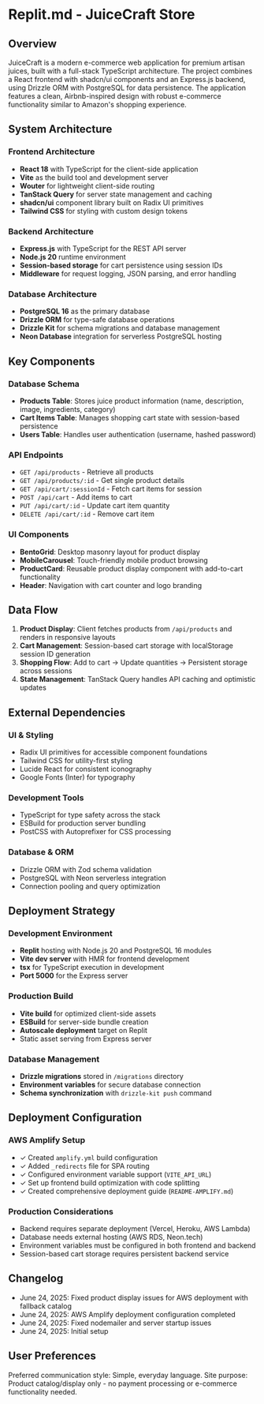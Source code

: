 # Replit.md - JuiceCraft Store

## Overview

JuiceCraft is a modern e-commerce web application for premium artisan juices, built with a full-stack TypeScript architecture. The project combines a React frontend with shadcn/ui components and an Express.js backend, using Drizzle ORM with PostgreSQL for data persistence. The application features a clean, Airbnb-inspired design with robust e-commerce functionality similar to Amazon's shopping experience.

## System Architecture

### Frontend Architecture
- **React 18** with TypeScript for the client-side application
- **Vite** as the build tool and development server
- **Wouter** for lightweight client-side routing
- **TanStack Query** for server state management and caching
- **shadcn/ui** component library built on Radix UI primitives
- **Tailwind CSS** for styling with custom design tokens

### Backend Architecture
- **Express.js** with TypeScript for the REST API server
- **Node.js 20** runtime environment
- **Session-based storage** for cart persistence using session IDs
- **Middleware** for request logging, JSON parsing, and error handling

### Database Architecture
- **PostgreSQL 16** as the primary database
- **Drizzle ORM** for type-safe database operations
- **Drizzle Kit** for schema migrations and database management
- **Neon Database** integration for serverless PostgreSQL hosting

## Key Components

### Database Schema
- **Products Table**: Stores juice product information (name, description, image, ingredients, category)
- **Cart Items Table**: Manages shopping cart state with session-based persistence
- **Users Table**: Handles user authentication (username, hashed password)

### API Endpoints
- `GET /api/products` - Retrieve all products
- `GET /api/products/:id` - Get single product details
- `GET /api/cart/:sessionId` - Fetch cart items for session
- `POST /api/cart` - Add items to cart
- `PUT /api/cart/:id` - Update cart item quantity
- `DELETE /api/cart/:id` - Remove cart item

### UI Components
- **BentoGrid**: Desktop masonry layout for product display
- **MobileCarousel**: Touch-friendly mobile product browsing
- **ProductCard**: Reusable product display component with add-to-cart functionality
- **Header**: Navigation with cart counter and logo branding

## Data Flow

1. **Product Display**: Client fetches products from `/api/products` and renders in responsive layouts
2. **Cart Management**: Session-based cart storage with localStorage session ID generation
3. **Shopping Flow**: Add to cart → Update quantities → Persistent storage across sessions
4. **State Management**: TanStack Query handles API caching and optimistic updates

## External Dependencies

### UI & Styling
- Radix UI primitives for accessible component foundations
- Tailwind CSS for utility-first styling
- Lucide React for consistent iconography
- Google Fonts (Inter) for typography

### Development Tools
- TypeScript for type safety across the stack
- ESBuild for production server bundling
- PostCSS with Autoprefixer for CSS processing

### Database & ORM
- Drizzle ORM with Zod schema validation
- PostgreSQL with Neon serverless integration
- Connection pooling and query optimization

## Deployment Strategy

### Development Environment
- **Replit** hosting with Node.js 20 and PostgreSQL 16 modules
- **Vite dev server** with HMR for frontend development
- **tsx** for TypeScript execution in development
- **Port 5000** for the Express server

### Production Build
- **Vite build** for optimized client-side assets
- **ESBuild** for server-side bundle creation
- **Autoscale deployment** target on Replit
- Static asset serving from Express server

### Database Management
- **Drizzle migrations** stored in `/migrations` directory
- **Environment variables** for secure database connection
- **Schema synchronization** with `drizzle-kit push` command

## Deployment Configuration

### AWS Amplify Setup
- ✓ Created `amplify.yml` build configuration
- ✓ Added `_redirects` file for SPA routing
- ✓ Configured environment variable support (`VITE_API_URL`)
- ✓ Set up frontend build optimization with code splitting
- ✓ Created comprehensive deployment guide (`README-AMPLIFY.md`)

### Production Considerations
- Backend requires separate deployment (Vercel, Heroku, AWS Lambda)
- Database needs external hosting (AWS RDS, Neon.tech)
- Environment variables must be configured in both frontend and backend
- Session-based cart storage requires persistent backend service

## Changelog

- June 24, 2025: Fixed product display issues for AWS deployment with fallback catalog
- June 24, 2025: AWS Amplify deployment configuration completed
- June 24, 2025: Fixed nodemailer and server startup issues
- June 24, 2025: Initial setup

## User Preferences

Preferred communication style: Simple, everyday language.
Site purpose: Product catalog/display only - no payment processing or e-commerce functionality needed.